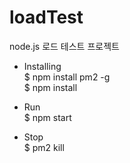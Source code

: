 # loadTest
node.js 로드 테스트 프로젝트 


* Installing  
$ npm install pm2 -g  
$ npm install 

* Run  
$ npm start 

* Stop  
$ pm2 kill


